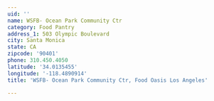 ```yaml
---
uid: ''
name: WSFB- Ocean Park Community Ctr
category: Food Pantry
address_1: 503 Olympic Boulevard
city: Santa Monica
state: CA
zipcode: '90401'
phone: 310.450.4050
latitude: '34.0135455'
longitude: '-118.4890914'
title: 'WSFB- Ocean Park Community Ctr, Food Oasis Los Angeles'

---
```

